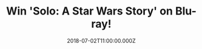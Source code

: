 ---
campaign-uuid: "c-d0184b61-45b2-453f-90dc-b418fd013f56"
type: "Competition"
category: "Gift"
date: "2018-07-02T11:00:00.000Z"
end-date: "2018-08-02T23:59:00.000Z"
disable-form: false
is_promoted: false
has_entry_page: true
title: "Win 'Solo: A Star Wars Story' on Blu-ray!"
competition-description: "<p>Calling all Star Wars fans… it's your turn to board the\
  \ Millennium Falcon and journey to a galaxy far, far away because we've got on our\
  \ hands the brand new Star Wars movie on Blu-ray: 'Solo: A Star Wars Story'!</p>\r\
  \n<p>Does it sound like the best plan for your weekend? Click below for a chance\
  \ to win!</p>"
hero-header: "Win 'Solo: A Star Wars Story' on Blu-ray!"
terms-confirmation: "N/A"
banner-img: "https://assets.expresslyapp.com/asset-8013bca5-270e-4913-8ecd-f8558e465a11.jpg"
logo-left-href: "http://aaa.nme.com"
logo-left-image: "https://assets.expresslyapp.com/asset-380ce97d-7473-4751-a70f-6bab4a4f0999.jpg"
logo-left-title: "NME AAA"
bg-image-hero: "https://assets.expresslyapp.com/asset-9ad20395-74d1-46c9-ad5f-c4d5d0e3d1c1.png"
bg-image-first: "https://assets.expresslyapp.com/asset-ebf79ba7-e5d8-47e8-b8b2-4d177a63b32c.jpg"
section1-content: "<p>Through a series of daring escapades deep within a dark and\
  \ dangerous criminal underworld, Han Solo befriends his mighty future copilot Chewbacca\
  \ and meets the notorious gambler Lando Calrissian, in a journey that will set the\
  \ course of one of the Star Wars saga’s most unlikely heroes.</p>\r\n<p>If you’\
  re the biggest Star Wars fan, you won’t want to miss the opportunity of winning\
  \ the brand new movie of the saga: ‘Solo: A Star Wars Story’ on Blu-ray.</p>\r\n\
  <p>Enter the form below and get ready to enjoy this enjoyable adventure movie!</p>"
entry-title: "Win 'Solo: A Star Wars Story' on Blu-ray!"
entry-content: "Enter the draw to win ‘Solo: A Star Wars Story’ on Blu-ray by completing\
  \ the form below before 23:59 on 2nd of August 2018."
has-winner: false
prize-description: "'Solo: A Star Wars Story' on Blu-ray"
special-conditions: "Multiple entries are allowed up to one every day."
---